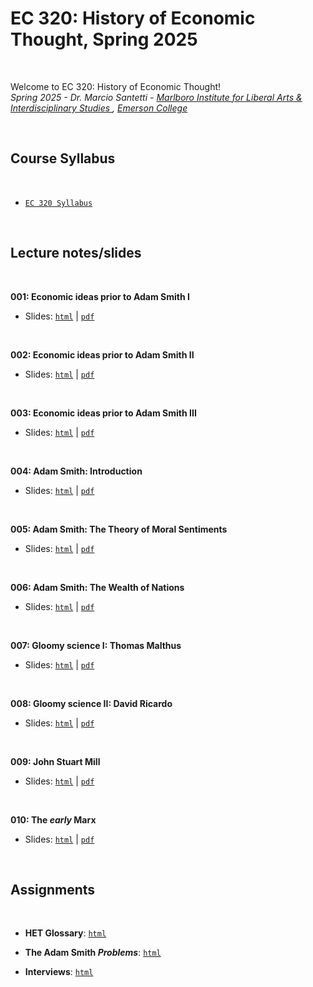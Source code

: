 # EC 320: History of Economic Thought, Spring 2025

<br>

Welcome to EC 320: History of Economic Thought!<br>
*Spring 2025 - Dr. Marcio Santetti - [Marlboro Institute for Liberal Arts & Interdisciplinary Studies ](https://emerson.edu/academics/schools-labs-and-centers/marlboro-institute), [Emerson College](https://www.emerson.edu/)*

<br>

## Course Syllabus

<br>

  - [`EC 320 Syllabus`](https://raw.githack.com/marciosantetti/ec320-sp25/main/syllabus/syllabus-ec320-spring25.pdf)

<br>


## Lecture notes/slides


<br>

**001: Economic ideas prior to Adam Smith I**

  - Slides: [`html`](https://raw.githack.com/marciosantetti/ec320-sp25/main/lectures/001-pre-smith/001-pre-smith-2.html) | [`pdf`](https://raw.githack.com/marciosantetti/ec320-sp25/main/lectures/001-pre-smith/001-pre-smith-individualism.pdf)


<br>

**002: Economic ideas prior to Adam Smith II**

  - Slides: [`html`](https://raw.githack.com/marciosantetti/ec320-sp25/main/lectures/001-pre-smith/001-pre-smith-mercantilism.html) | [`pdf`](https://raw.githack.com/marciosantetti/ec320-sp25/main/lectures/001-pre-smith/001-pre-smith-mercantilism.pdf)

<br>

**003: Economic ideas prior to Adam Smith III**

  - Slides: [`html`](https://raw.githack.com/marciosantetti/ec320-sp25/main/lectures/001-pre-smith/001-pre-smith-physiocracy.html) | [`pdf`](https://raw.githack.com/marciosantetti/ec320-sp25/main/lectures/001-pre-smith/001-pre-smith-physiocracy1.pdf)

<br>

**004: Adam Smith: Introduction**

  - Slides: [`html`](https://raw.githack.com/marciosantetti/ec320-sp25/refs/heads/main/lectures/002-smith/002-smith-moral-philosophy.html) | [`pdf`](https://raw.githack.com/marciosantetti/ec320-sp25/refs/heads/main/lectures/002-smith/002-smith-introduction.pdf)

<br>

**005: Adam Smith: The Theory of Moral Sentiments**

  - Slides: [`html`](https://raw.githack.com/marciosantetti/ec320-sp25/refs/heads/main/lectures/002-smith/002-smith-moral-philosophy-2.html) | [`pdf`](https://raw.githack.com/marciosantetti/ec320-sp25/main/lectures/002-smith/002-smith-moral-philosophy.pdf)


<br>

**006: Adam Smith: The Wealth of Nations**

  - Slides: [`html`](https://raw.githack.com/marciosantetti/ec320-sp25/refs/heads/main/lectures/002-smith/002-smith-wealth.html) | [`pdf`](https://raw.githack.com/marciosantetti/ec320-sp25/main/lectures/002-smith/002-smith-wealth.pdf)


<br>

**007: Gloomy science I: Thomas Malthus**

  - Slides: [`html`](https://raw.githack.com/marciosantetti/ec320-sp25/refs/heads/main/lectures/003-malthus-ricardo/003-malthus.html) | [`pdf`](https://raw.githack.com/marciosantetti/ec320-sp25/refs/heads/main/lectures/003-malthus-ricardo/003-malthus.pdf)

<br>

**008: Gloomy science II: David Ricardo**

  - Slides: [`html`](https://raw.githack.com/marciosantetti/ec320-sp25/refs/heads/main/lectures/003-malthus-ricardo/003-ricardo.html) | [`pdf`](https://raw.githack.com/marciosantetti/ec320-sp25/refs/heads/main/lectures/003-malthus-ricardo/003-ricardo.pdf)

<br>

**009: John Stuart Mill**

  - Slides: [`html`](https://raw.githack.com/marciosantetti/ec320-sp25/refs/heads/main/lectures/004-mill/004-mill.html) | [`pdf`](https://raw.githack.com/marciosantetti/ec320-sp25/refs/heads/main/lectures/004-mill/004-mill.pdf)

<br>

**010: The *early* Marx**

  - Slides: [`html`](https://raw.githack.com/marciosantetti/ec320-sp25/refs/heads/main/lectures/005-early-marx/005-early-marx.html) | [`pdf`](https://raw.githack.com/marciosantetti/ec320-sp25/refs/heads/main/lectures/005-early-marx/005-early-marx.pdf)


<br>




## Assignments

<br>

- **HET Glossary**: [`html`](https://raw.githack.com/marciosantetti/ec320-sp25/refs/heads/main/assignments/glossary/glossary-ec320-sp25.html)

- **The Adam Smith *Problems***: [`html`](https://raw.githack.com/marciosantetti/ec320-sp25/refs/heads/main/assignments/adam-smith-problems/smith-problems-ec320-sp25.html)

- **Interviews**: [`html`](https://raw.githack.com/marciosantetti/ec320-sp25/refs/heads/main/assignments/interviews/interviews-ec320-sp25.html)
